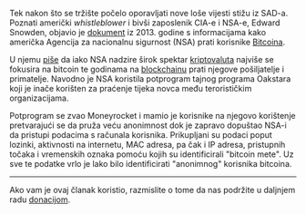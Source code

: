 Tek nakon što se tržište počelo oporavljati nove loše vijesti stižu iz SAD-a. Poznati američki _whistleblower_ i bivši zaposlenik CIA-e i NSA-e, Edward Snowden, objavio je [dokument][doc] iz 2013. godine s informacijama kako američka Agencija za nacionalnu sigurnost (NSA) prati korisnike [Bitcoina][btc]. 

U njemu [piše][doc] da iako NSA nadzire širok spektar [kriptovaluta][cc] najviše se fokusira na bitcoin te godinama na [blockchainu][bc] prati njegove pošiljatelje i primatelje. Navodno je NSA koristila potprogram tajnog programa Oakstara koji je inače korišten za praćenje tijeka novca među terorističkim organizacijama.

Potprogram se zvao Moneyrocket i mamio je korisnike na njegovo korištenje pretvarajući se da pruža veću anonimnost dok je zapravo dopuštao NSA-i da pristupi podacima s računala korisnika. Prikupljani su podaci poput lozinki, aktivnosti na internetu, MAC adresa, pa čak i IP adresa, pristupnih točaka i vremenskih oznaka pomoću kojih su identificirali "bitcoin mete". Uz sve te podatke vrlo je lako bilo identificirati "anonimnog" korisnika bitcoina.

---

Ako vam je ovaj članak koristio, razmislite o tome da nas podržite u daljnjem radu [donacijom][donate].

[donate]: https://bitfalls.com/hr/donate
[doc]: https://assets.documentcloud.org/documents/4408019/Pages-From-OAKSTAR-Weekly-2013-03-08.pdf
[cc]: https://bitfalls.com/hr/2017/08/20/cryptocurrency/
[bc]: https://bitfalls.com/hr/2017/08/20/blockchain-explained-blockchain-works/
[btc]: https://bitfalls.com/hr/2017/09/01/send-receive-bitcoin/
